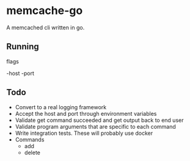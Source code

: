 # memcache-go

A memcached cli written in go.

## Running

flags

-host
-port
<commands>

## Todo

- Convert to a real logging framework
- Accept the host and port through environment variables
- Validate get command succeeded and get output back to end user
- Validate program arguments that are specific to each command
- Write integration tests. These will probably use docker
- Commands
  - add
  - delete
  
